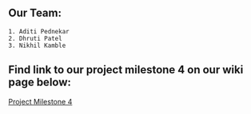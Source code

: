 ## Our Team:

```
1. Aditi Pednekar
2. Dhruti Patel
3. Nikhil Kamble
```

## Find link to our project milestone 4 on our wiki page below:

[Project Milestone 4](https://github.com/airavata-courses/ampersand/wiki/Project-Milestone-4)
